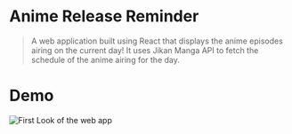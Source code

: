 # Anime Release Reminder

> A web application built using React that displays the anime episodes airing on the current day!
> It uses Jikan Manga API to fetch the schedule of the anime airing for the day. 

# Demo 

![First Look of the web app](https://github.com/jerin-ignatious/anime-release-reminder/blob/main/Docs/images/ezgif.com-gif-maker.gif?raw=true)
